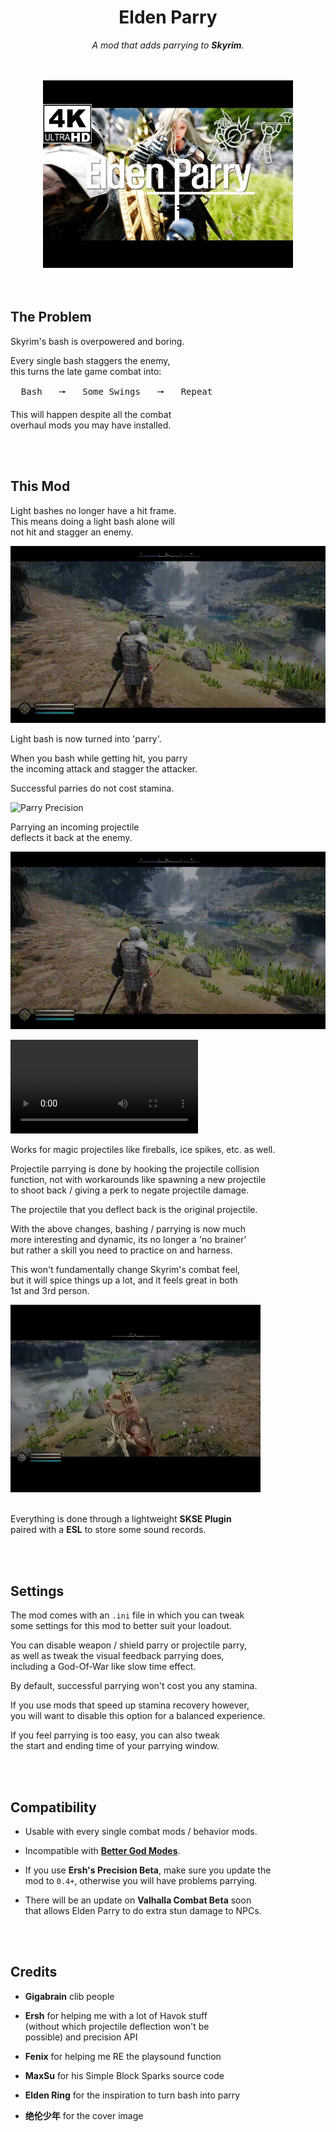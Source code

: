 
<div align = center>

# Elden Parry

*A mod that adds parrying to **Skyrim**.*


<br>
<br>

<a href = 'https://youtu.be/kLbVoy-hZpI'>
  <img
   src = 'Resources/Showcase.webp'
   width = 400
  />
</a>

</div>

<br>
<br>

## The Problem

Skyrim's bash is overpowered and boring.

Every single bash staggers the enemy, <br>
this turns the late game combat into:

<kbd>  Bash  </kbd>  🠖  <kbd>  Some Swings  </kbd>  🠖  <kbd>  Repeat  </kbd>

This will happen despite all the combat <br>
overhaul mods you may have installed.

<br>
<br>

## This Mod

Light bashes no longer have a hit frame. <br>
This means doing a light bash alone will <br>
not hit and stagger an enemy.

![No Light Bash Spamming]

Light bash is now turned into 'parry'.

When you bash while getting hit, you parry <br>
the incoming attack and stagger the attacker.

Successful parries do not cost stamina.

![Parry Precision]

Parrying an incoming projectile <br>
deflects it back at the enemy.

![Magic Projectiles]


![](https://github.com/ElectronicsArchiver/EldenParry/Resources/Magic%20Projectiles.mp4)

Works for magic projectiles like fireballs, ice spikes, etc. as well.

Projectile parrying is done by hooking the projectile collision <br>
function, not with workarounds like  spawning a new projectile <br>
to shoot back / giving a perk to negate projectile damage.

The projectile that you deflect back is the original projectile.

With the above changes, bashing / parrying is now much <br>
more interesting and dynamic, its no longer a 'no brainer' <br>
but rather a skill you need to practice on and harness.

This won't fundamentally change Skyrim's combat feel, <br>
but it will spice things up a lot, and it feels great in both <br>
1st and 3rd person.


<a href = 'https://youtu.be/-Vcc2XaTdDQ'>
  <img
   src = 'Resources/Custom%20Sound.webp'
   width = 400
  />
</a>

<br>
<br>

Everything is done through a lightweight **SKSE Plugin** <br>
paired with a **ESL** to store some sound records. 


<br>
<br>

## Settings

The mod comes with an `.ini` file in which you can tweak <br>
some settings for this mod to better suit your loadout.

You can disable weapon / shield parry or projectile parry, <br>
as well as tweak the visual feedback parrying does, <br>
including a God-Of-War like slow time effect.

By default, successful parrying won't cost you any stamina.

If you use mods that speed up stamina recovery however, <br>
you will want to disable this option for a balanced experience.

If you feel parrying is too easy, you can also tweak <br>
the start and ending time of your parrying window.

<br>
<br>

## Compatibility

-   Usable with every single combat mods / behavior mods.

-   Incompatible with **[Better God Modes]**.

-   If you use **Ersh's Precision Beta**, make sure you update the <br>
    mod to `0.4+`, otherwise you will have problems parrying.

-   There will be an update on **Valhalla Combat Beta** soon <br>
    that allows Elden Parry to do extra stun damage to NPCs.


<br>
<br>

## Credits

-   **Gigabrain** clib people

-   **Ersh** for helping me with a lot of Havok stuff <br>
    (without which projectile deflection won't be <br>
    possible) and precision API

-   **Fenix** for helping me RE the playsound function

-   **MaxSu** for his Simple Block Sparks source code

-   **Elden Ring** for the inspiration to turn bash into parry

-   **绝伦少年** for the cover image

<br>


<!----------------------------------------------------------------------------->

[Better God Modes]: https://www.nexusmods.com/skyrimspecialedition/mods/69839

[No Light Bash Spamming]: Resources/No%20Light%20Bash%20Spamming.gif
[Magic Projectiles]: Resources/Magic%20Projectiles.gif
[Parry Precision]: Resources/Parry%20Precision.gif
